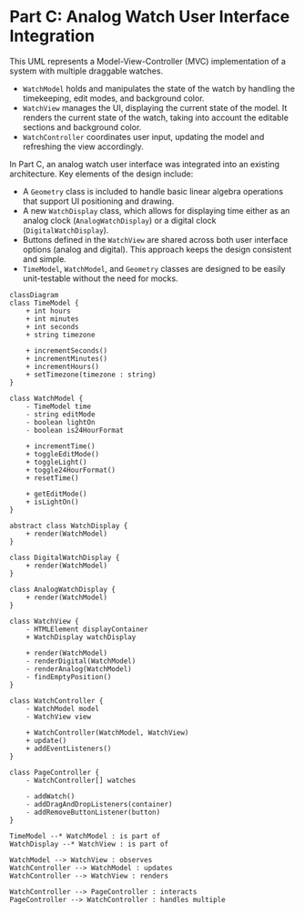 # Part C: Analog Watch User Interface Integration

This UML represents a Model-View-Controller (MVC) implementation of a system with multiple draggable watches.

- `WatchModel` holds and manipulates the state of the watch by handling the timekeeping, edit modes, and background color.
- `WatchView` manages the UI, displaying the current state of the model. It renders the current state of the watch, taking into account the editable sections and background color.
- `WatchController` coordinates user input, updating the model and refreshing the view accordingly.

In Part C, an analog watch user interface was integrated into an existing architecture. Key elements of the design include:

- A `Geometry` class is included to handle basic linear algebra operations that support UI positioning and drawing.
- A new `WatchDisplay` class, which allows for displaying time either as an analog clock (`AnalogWatchDisplay`) or a digital clock (`DigitalWatchDisplay`).
- Buttons defined in the `WatchView` are shared across both user interface options (analog and digital).
This approach keeps the design consistent and simple.
- `TimeModel`, `WatchModel`, and `Geometry` classes are designed to be easily unit-testable without the need for mocks.

```mermaid
classDiagram
class TimeModel {
    + int hours
    + int minutes
    + int seconds
    + string timezone

    + incrementSeconds()
    + incrementMinutes()
    + incrementHours()
    + setTimezone(timezone : string)
}

class WatchModel {
    - TimeModel time
    - string editMode
    - boolean lightOn
    - boolean is24HourFormat

    + incrementTime()
    + toggleEditMode()
    + toggleLight()
    + toggle24HourFormat()
    + resetTime()

    + getEditMode()
    + isLightOn()
}

abstract class WatchDisplay {
    + render(WatchModel)
}

class DigitalWatchDisplay {
    + render(WatchModel)
}

class AnalogWatchDisplay {
    + render(WatchModel)
}

class WatchView {
    - HTMLElement displayContainer
    + WatchDisplay watchDisplay

    + render(WatchModel)
    - renderDigital(WatchModel)
    - renderAnalog(WatchModel)
    - findEmptyPosition()
}

class WatchController {
    - WatchModel model
    - WatchView view

    + WatchController(WatchModel, WatchView)
    + update()
    + addEventListeners()
}

class PageController {
    - WatchController[] watches

    - addWatch()
    - addDragAndDropListeners(container)
    - addRemoveButtonListener(button)
}

TimeModel --* WatchModel : is part of
WatchDisplay --* WatchView : is part of

WatchModel --> WatchView : observes
WatchController --> WatchModel : updates
WatchController --> WatchView : renders

WatchController --> PageController : interacts
PageController --> WatchController : handles multiple
```
